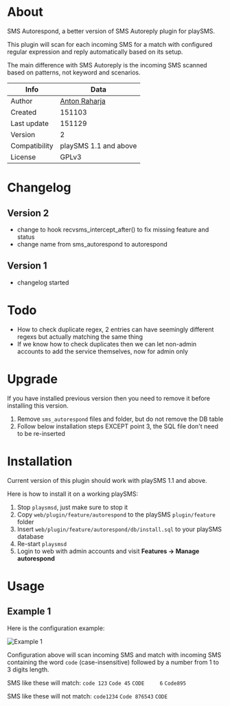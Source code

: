 # About

SMS Autorespond, a better version of SMS Autoreply plugin for playSMS.

This plugin will scan for each incoming SMS for a match with configured regular expression and reply automatically based on its setup.

The main difference with SMS Autoreply is the incoming SMS scanned based on patterns, not keyword and scenarios.

Info          | Data
--------------|-----------------------------------------
Author        | [Anton Raharja](http://antonraharja.com)
Created       | 151103
Last update   | 151129
Version       | 2
Compatibility | playSMS 1.1 and above
License       | GPLv3

# Changelog

## Version 2

   - change to hook recvsms_intercept_after() to fix missing feature and status
   - change name from sms_autorespond to autorespond

## Version 1

   - changelog started

# Todo

- How to check duplicate regex, 2 entries can have seemingly different regexs but actually matching the same thing
- If we know how to check duplicates then we can let non-admin accounts to add the service themselves, now for admin only

# Upgrade

If you have installed previous version then you need to remove it before installing this version.

1. Remove `sms_autorespond` files and folder, but do not remove the DB table
2. Follow below installation steps EXCEPT point 3, the SQL file don't need to be re-inserted

# Installation

Current version of this plugin should work with playSMS 1.1 and above.

Here is how to install it on a working playSMS:

1. Stop `playsmsd`, just make sure to stop it
2. Copy `web/plugin/feature/autorespond` to the playSMS `plugin/feature` folder
3. Insert `web/plugin/feature/autorespond/db/install.sql` to your playSMS database
4. Re-start `playsmsd`
5. Login to web with admin accounts and visit **Features -> Manage autorespond**

# Usage

## Example 1

Here is the configuration example:

![Example 1](https://raw.githubusercontent.com/antonraharja/playsms-autorespond/master/web/plugin/feature/autorespond/docs/screenshots/example1.png)

Configuration above will scan incoming SMS and match with incoming SMS containing the word `code` (case-insensitive) followed by a number from 1 to 3 digits length.

SMS like these will match: `code 123` `Code 45` `CODE     6` `Code895`

SMS like these will not match: `code1234` `Code 876543` `CODE`
